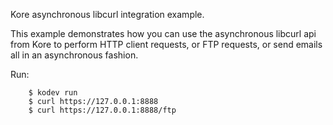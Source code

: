 Kore asynchronous libcurl integration example.

This example demonstrates how you can use the asynchronous libcurl
api from Kore to perform HTTP client requests, or FTP requests, or send
emails all in an asynchronous fashion.

Run:
```
	$ kodev run
	$ curl https://127.0.0.1:8888
	$ curl https://127.0.0.1:8888/ftp
```
